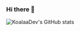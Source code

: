 ### Hi there 👋
![KoalaaDev's GitHub stats](https://github-readme-stats.vercel.app/api?username=KoalaaDev&count_private=true&theme=outrun&&show_icons=true)
<!--
**KoalaaDev/KoalaaDev** is a ✨ _special_ ✨ repository because its `README.md` (this file) appears on your GitHub profile.

Here are some ideas to get you started:

- 🔭 I’m currently working on ...
- 🌱 I’m currently learning ...
- 👯 I’m looking to collaborate on ...
- 🤔 I’m looking for help with ...
- 💬 Ask me about ...
- 📫 How to reach me: ...
- 😄 Pronouns: ...
- ⚡ Fun fact: ...
-->
